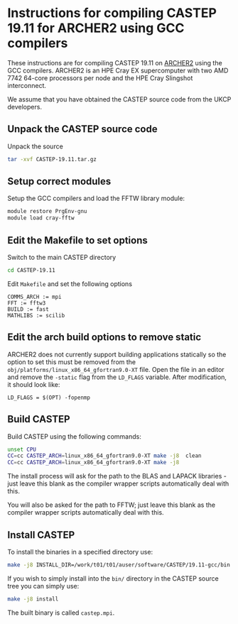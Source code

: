 Instructions for compiling CASTEP 19.11 for ARCHER2 using GCC compilers
=========================================================================

These instructions are for compiling CASTEP 19.11 on [ARCHER2](https://www.archer2.ac.uk)
using the GCC compilers. ARCHER2 is an HPE Cray EX supercomputer with two AMD 7742 64-core
processors per node and the HPE Cray Slingshot interconnect.

We assume that you have obtained the CASTEP source code from the UKCP developers.

Unpack the CASTEP source code
-----------------------------

Unpack the source

```bash
tar -xvf CASTEP-19.11.tar.gz 
```

Setup correct modules
---------------------

Setup the GCC compilers and load the FFTW library module:

```bash
module restore PrgEnv-gnu
module load cray-fftw
```

Edit the Makefile to set options
--------------------------------

Switch to the main CASTEP directory

```bash
cd CASTEP-19.11
```

Edit `Makefile` and set the following options

```
COMMS_ARCH := mpi
FFT := fftw3
BUILD := fast
MATHLIBS := scilib
```

Edit the arch build options to remove static
--------------------------------------------

ARCHER2 does not currently support building applications statically so the option
to set this must be removed from the `obj/platforms/linux_x86_64_gfortran9.0-XT`
file. Open the file in an editor and remove the `-static` flag from the `LD_FLAGS`
variable. After modification, it should look like:

```
LD_FLAGS = $(OPT) -fopenmp
```

Build CASTEP
------------

Build CASTEP using the following commands:

```bash
unset CPU
CC=cc CASTEP_ARCH=linux_x86_64_gfortran9.0-XT make -j8  clean
CC=cc CASTEP_ARCH=linux_x86_64_gfortran9.0-XT make -j8
```

The install process will ask for the path to the BLAS and LAPACK libraries - just
leave this blank as the compiler wrapper scripts automatically deal with this.

You will also be asked for the path to FFTW; just leave this blank as the compiler 
wrapper scripts automatically deal with this.

Install CASTEP
--------------

To install the binaries in a specified directory use:

```bash
make -j8 INSTALL_DIR=/work/t01/t01/auser/software/CASTEP/19.11-gcc/bin install
```

If you wish to simply install into the `bin/` directory in the CASTEP source
tree you can simply use:

```bash
make -j8 install
```

The built binary is called `castep.mpi`.
